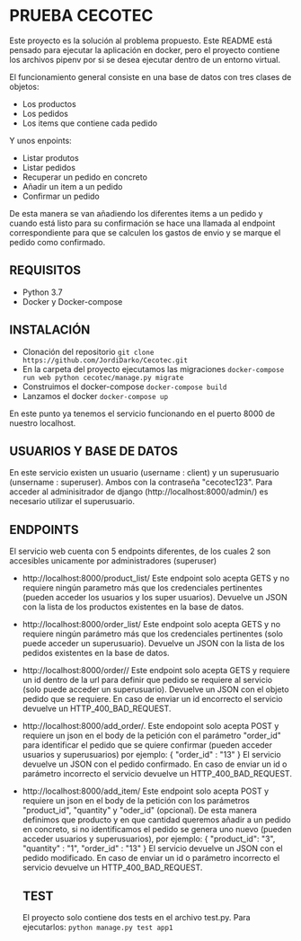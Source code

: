 # PRUEBA CECOTEC

Este proyecto es la solución al problema propuesto. Este README está pensado para ejecutar la aplicación en docker, pero el proyecto contiene los archivos pipenv por si se desea ejecutar dentro de un entorno virtual.

El funcionamiento general consiste en una base de datos con tres clases de objetos:
- Los productos
- Los pedidos
- Los items que contiene cada pedido

Y unos enpoints:
- Listar produtos
- Listar pedidos
- Recuperar un pedido en concreto
- Añadir un item a un pedido 
- Confirmar un pedido

De esta manera se van añadiendo los diferentes items a un pedido y cuando está listo para su confirmación se hace una llamada al endpoint correspondiente para que se calculen los gastos de envio y se marque el pedido como confirmado.


## REQUISITOS

- Python 3.7
- Docker y Docker-compose 


## INSTALACIÓN

- Clonación del repositorio 
` git clone https://github.com/JordiDarko/Cecotec.git `
- En la carpeta del proyecto ejecutamos las migraciones
` docker-compose run web python cecotec/manage.py migrate `
- Construimos el docker-compose
` docker-compose build `
- Lanzamos el docker
` docker-compose up `

En este punto ya tenemos el servicio funcionando en el puerto 8000 de nuestro localhost.


## USUARIOS Y BASE DE DATOS

En este servicio existen un usuario (username : client) y un superusuario (unsername : superuser). Ambos con la contraseña "cecotec123".
Para acceder al adminisitrador de django (http://localhost:8000/admin/) es necesario utilizar el superusuario.


## ENDPOINTS 

El servicio web cuenta con 5 endpoints diferentes, de los cuales 2 son accesibles unicamente por administradores (superuser)

- http://localhost:8000/product_list/  Este endpoint solo acepta GETS y no requiere ningún parametro más que los credenciales pertinentes (pueden acceder los usuarios y los super usuarios). Devuelve un JSON con la lista de los productos existentes en la base de datos.

- http://localhost:8000/order_list/  Este endpoint solo acepta GETS y no requiere ningún parámetro más que los credenciales pertinentes (solo puede acceder un superusuario). Devuelve un JSON con la lista de los pedidos existentes en la base de datos.

- http://localhost:8000/order/<id>/  Este endpoint solo acepta GETS y requiere un id dentro de la url para definir que pedido se requiere al servicio (solo puede acceder un superusuario). Devuelve un JSON con el objeto pedido que se requiere. En caso de enviar un id encorrecto el servicio devuelve un HTTP_400_BAD_REQUEST.

- http://localhost:8000/add_order/. Este endopoint solo acepta POST y requiere un json en el body de la petición con el parámetro "order_id" para identificar el pedido que se quiere confirmar (pueden acceder usuarios y superusuarios) por ejemplo:
{
  "order_id" : "13"
}
El servicio devuelve un JSON con el pedido confirmado.
En caso de enviar un id o parámetro incorrecto el servicio devuelve un HTTP_400_BAD_REQUEST.

- http://localhost:8000/add_item/  Este endpoint solo acepta POST y requiere un json en el body de la petición con los parámetros "product_id", "quantity" y "oder_id" (opcional). De esta manera definimos que producto y en que cantidad queremos añadir a un pedido en concreto, si no identificamos el pedido se genera uno nuevo (pueden acceder usuarios y superusuarios), por ejemplo:
{
  "product_id": "3",
  "quantity" : "1",
  "order_id" : "13"
}
El servicio devuelve un JSON con el pedido modificado.
En caso de enviar un id o parámetro incorrecto el servicio devuelve un HTTP_400_BAD_REQUEST.
  

  ## TEST
  
  El proyecto solo contiene dos tests en el archivo test.py. Para ejecutarlos:
  ` python manage.py test app1 `
  
